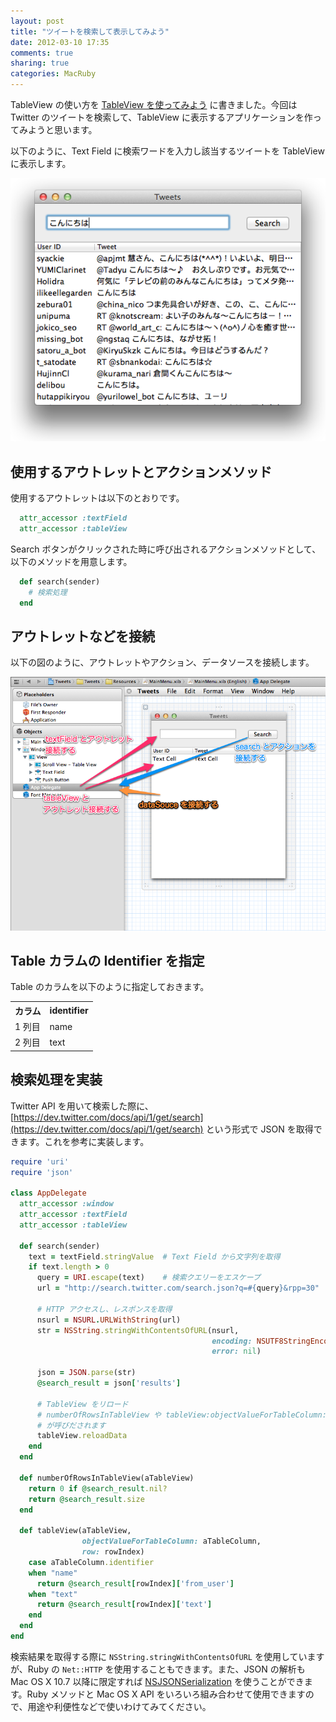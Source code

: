 ```yaml
---
layout: post
title: "ツイートを検索して表示してみよう"
date: 2012-03-10 17:35
comments: true
sharing: true
categories: MacRuby
---
```


TableView の使い方を [TableView を使ってみよう](/blog/2012/03/10/tableview-basic/) に書きました。今回は Twitter のツイートを検索して、TableView に表示するアプリケーションを作ってみようと思います。

以下のように、Text Field に検索ワードを入力し該当するツイートを TableView に表示します。

![image](/images/ja/search_tweets/search_tweets.png)


## 使用するアウトレットとアクションメソッド
使用するアウトレットは以下のとおりです。

```ruby
  attr_accessor :textField
  attr_accessor :tableView
```

Search ボタンがクリックされた時に呼び出されるアクションメソッドとして、以下のメソッドを用意します。

```ruby
  def search(sender)
    # 検索処理
  end
```


## アウトレットなどを接続
以下の図のように、アウトレットやアクション、データソースを接続します。

![image](/images/ja/search_tweets/connect_outlets_etc.png)


## Table カラムの Identifier を指定
Table のカラムを以下のように指定しておきます。

<table class="table">
<tr><th>カラム</th><th>identifier</th></tr>
<tr><td>1 列目</td><td>name</td></tr>
<tr><td>2 列目</td><td>text</td></tr>
</table>


## 検索処理を実装

Twitter API を用いて検索した際に、[https://dev.twitter.com/docs/api/1/get/search](https://dev.twitter.com/docs/api/1/get/search) という形式で JSON を取得できます。これを参考に実装します。

```ruby
require 'uri'
require 'json'

class AppDelegate
  attr_accessor :window
  attr_accessor :textField
  attr_accessor :tableView

  def search(sender)
    text = textField.stringValue  # Text Field から文字列を取得
    if text.length > 0
      query = URI.escape(text)    # 検索クエリーをエスケープ
      url = "http://search.twitter.com/search.json?q=#{query}&rpp=30"

      # HTTP アクセスし、レスポンスを取得
      nsurl = NSURL.URLWithString(url)
      str = NSString.stringWithContentsOfURL(nsurl,
                                             encoding: NSUTF8StringEncoding,
                                             error: nil)

      json = JSON.parse(str)
      @search_result = json['results']
      
      # TableView をリロード
      # numberOfRowsInTableView や tableView:objectValueForTableColumn:row:
      # が呼びだされます
      tableView.reloadData 
    end
  end

  def numberOfRowsInTableView(aTableView)
    return 0 if @search_result.nil?
    return @search_result.size
  end
  
  def tableView(aTableView,
                objectValueForTableColumn: aTableColumn,
                row: rowIndex)
    case aTableColumn.identifier
    when "name"
      return @search_result[rowIndex]['from_user']
    when "text"
      return @search_result[rowIndex]['text']
    end
  end
end
```

検索結果を取得する際に `NSString.stringWithContentsOfURL` を使用していますが、Ruby の `Net::HTTP` を使用することもできます。また、JSON の解析も Mac OS X 10.7 以降に限定すれば [NSJSONSerialization](https://developer.apple.com/library/mac/#documentation/Foundation/Reference/NSJSONSerialization_Class/Reference/Reference.html) を使うことができます。Ruby メソッドと Mac OS X API をいろいろ組み合わせて使用できますので、用途や利便性などで使いわけてみてください。
